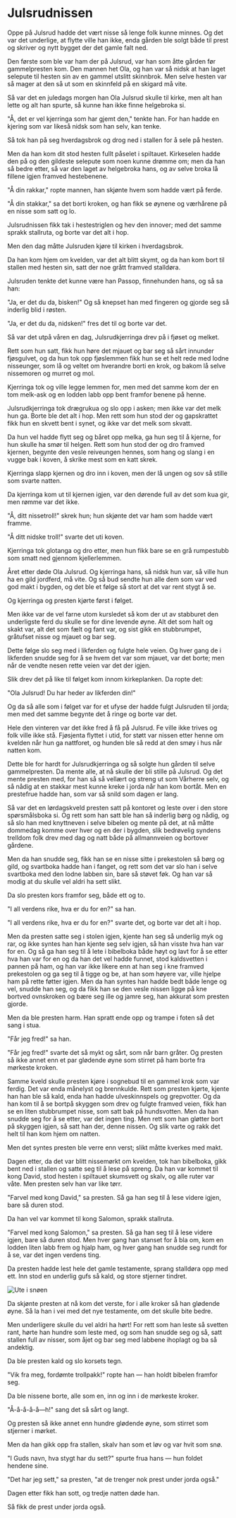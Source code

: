# Julsrudnissen

Oppe på Julsrud hadde det vært nisse så lenge folk kunne minnes. Og det var det underlige, at flytte ville han ikke, enda gården ble solgt både til prest og skriver og nytt bygget der det gamle falt ned.

Den første som ble var ham der på Julsrud, var han som åtte gården før gammelpresten kom. Den mannen het Ola, og han var så nidsk at han laget selepute til hesten sin av en gammel utslitt skinnbrok. Men selve hesten var så mager at den så ut som en skinnfeld på en skigard må vite.

Så var det en juledags morgen han Ola Julsrud skulle til kirke, men alt han lette og alt han spurte, så kunne han ikke finne helgebroka si.

"Å, det er vel kjerringa som har gjemt den," tenkte han. For han hadde en kjering som var likeså nidsk som han selv, kan tenke.

Så tok han på seg hverdagsbrok og drog ned i stallen for å sele på hesten.

Men da han kom dit stod hesten fullt påselet i spiltauet. Kirkeselen hadde den på og den gildeste selepute som noen kunne drømme om; men da han så bedre etter, så var den laget av helgebroka hans, og av selve broka lå fillene igjen framved hestebenene.

"Å din rakkar," ropte mannen, han skjønte hvem som hadde vært på ferde.

"Å din stakkar," sa det borti kroken, og han fikk se øynene og værhårene på en nisse som satt og lo.

Julsrudnissen fikk tak i hestestriglen og hev den innover; med det samme sprakk stallruta, og borte var det alt i hop.

Men den dag måtte Julsruden kjøre til kirken i hverdagsbrok.

Da han kom hjem om kvelden, var det alt blitt skymt, og da han kom bort til stallen med hesten sin, satt der noe grått framved stalldøra.

Julsruden tenkte det kunne være han Passop, finnehunden hans, og så sa han:

"Ja, er det du da, bisken!" Og så knepset han med fingeren og gjorde seg så inderlig blid i røsten.

"Ja, er det du da, nidsken!" fres det til og borte var det.

Så var det utpå våren en dag, Julsrudkjerringa drev på i fjøset og melket.

Rett som hun satt, fikk hun høre det mjauet og bar seg så sårt innunder fjøsgulvet, og da hun tok opp fjøslemmen fikk hun se et helt rede med lodne nisseunger, som lå og veltet om hverandre borti en krok, og bakom lå selve nissemoren og murret og mol.

Kjerringa tok og ville legge lemmen for, men med det samme kom der en tom melk-ask og en lodden labb opp bent framfor benene på henne.

Julsrudkjerringa tok drægrukua og slo opp i asken; men ikke var det melk hun ga. Borte ble det alt i hop. Men rett som hun stod der og gapskrattet fikk hun en skvett bent i synet, og ikke var det melk som skvatt.

Da hun vel hadde flytt seg og båret opp melka, ga hun seg til å kjerne, for hun skulle ha smør til helgen. Rett som hun stod der og dro framved kjernen, begynte den vesle reiveungen hennes, som hang og slang i en vugge bak i koven, å skrike mest som en katt skrek.

Kjerringa slapp kjernen og dro inn i koven, men der lå ungen og sov så stille som svarte natten.

Da kjerringa kom ut til kjernen igjen, var den dørende full av det som kua gir, men rømme var det ikke.

"Å, ditt nissetroll!" skrek hun; hun skjønte det var ham som hadde vært framme.

"Å ditt nidske troll!" svarte det uti koven.

Kjerringa tok glotanga og dro etter, men hun fikk bare se en grå rumpestubb som smatt ned gjennom kjellerlemmen.

Året etter døde Ola Julsrud. Og kjerringa hans, så nidsk hun var, så ville hun ha en gild jordferd, må vite. Og så bud sendte hun alle dem som var ved god makt i bygden, og det ble et følge så stort at det var rent stygt å se.

Og kjerringa og presten kjørte først i følget.

Men ikke var de vel farne utom kursledet så kom der ut av stabburet den underligste ferd du skulle se for dine levende øyne. Alt det som halt og skakt var, alt det som fælt og fant var, og sist gikk en stubbrumpet, gråtufset nisse og mjauet og bar seg.

Dette følge slo seg med i likferden og fulgte hele veien. Og hver gang de i likferden snudde seg for å se hvem det var som mjauet, var det borte; men når de vendte nesen rette veien var det der igjen.

Slik drev det på like til følget kom innom kirkeplanken. Da ropte det:

"Ola Julsrud! Du har heder av likferden din!"

Og da så alle som i følget var for et ufyse der hadde fulgt Julsruden til jorda; men med det samme begynte det å ringe og borte var det.

Hele den vinteren var det ikke fred å få på Julsrud. Fe ville ikke trives og folk ville ikke stå. Fjøsjenta flyttet i utid, for støtt var nissen etter henne om kvelden når hun ga nattforet, og hunden ble så redd at den smøy i hus når natten kom.

Dette ble for hardt for Julsrudkjerringa og så solgte hun gården til selve gammelpresten. Da mente alle, at nå skulle der bli stille på Julsrud. Og det mente presten med, for han så så vellært og streng ut som Vårherre selv, og så nådig at en stakkar mest kunne kreke i jorda når han kom bortåt. Men en prestefrue hadde han, som var så snild som dagen er lang.

Så var det en lørdagskveld presten satt på kontoret og leste over i den store spørsmålsboka si. Og rett som han satt ble han så inderlig børg og nådig, og så slo han med knyttneven i selve bibelen og mente på det, at nå måtte dommedag komme over hver og en der i bygden, slik bedrøvelig syndens trelldom folk drev med dag og natt både på allmannveien og bortover gårdene.

Men da han snudde seg, fikk han se en nisse sitte i prekestolen så børg og gild, og svartboka hadde han i fanget, og rett som det var slo han i selve svartboka med den lodne labben sin, bare så støvet føk. Og han var så modig at du skulle vel aldri ha sett slikt.

Da slo presten kors framfor seg, både ett og to.

"I all verdens rike, hva er du for en?" sa han.

"I all verdens rike, hva er du for en?" svarte det, og borte var det alt i hop.

Men da presten satte seg i stolen igjen, kjente han seg så underlig myk og rar, og ikke syntes han han kjente seg selv igjen, så han visste hva han var for en. Og så ga han seg til å lete i bibelboka både høyt og lavt for å se etter hva han var for en og da han det vel hadde funnet, stod kaldsvetten i pannen på ham, og han var ikke likere enn at han seg i kne framved prekestolen og ga seg til å tigge og be, at han som høyere var, ville hjelpe ham på rette føtter igjen. Men da han syntes han hadde bedt både lenge og vel, snudde han seg, og da fikk han se den vesle nissen ligge på kne bortved ovnskroken og bære seg ille og jamre seg, han akkurat som presten gjorde.

Men da ble presten harm. Han spratt ende opp og trampe i foten så det sang i stua.

"Får jeg fred!" sa han.

"Får jeg fred!" svarte det så mykt og sårt, som når barn gråter. Og presten så ikke annet enn et par glødende øyne som stirret på ham borte fra mørkeste kroken.

Samme kveld skulle presten kjøre i sognebud til en gammel krok som var ferdig. Det var enda månelyst og brennkulde. Rett som presten kjørte, kjente han han ble så kald, enda han hadde ulveskinnspels og grepvotter. Og da han kom til å se bortpå skyggen som drev og fulgte framved veien, fikk han se en liten stubbrumpet nisse, som satt bak på hundsvotten. Men da han snudde seg for å se etter, var det ingen ting. Men rett som han gløtter bort på skyggen igjen, så satt han der, denne nissen. Og slik varte og rakk det helt til han kom hjem om natten.

Men det syntes presten ble verre enn verst; slikt måtte kverkes med makt.

Dagen etter, da det var blitt nissemørkt om kvelden, tok han bibelboka, gikk bent ned i stallen og satte seg til å lese på spreng. Da han var kommet til kong David, stod hesten i spiltauet skumsvett og skalv, og alle ruter var våte. Men presten selv han var like tørr.

"Farvel med kong David," sa presten. Så ga han seg til å lese videre igjen, bare så duren stod.

Da han vel var kommet til kong Salomon, sprakk stallruta.

"Farvel med kong Salomon," sa presten. Så ga han seg til å lese videre igjen, bare så duren stod. Men hver gang han stanset for å bla om, kom en lodden liten labb frem og hjalp ham, og hver gang han snudde seg rundt for å se, var det ingen verdens ting.

Da presten hadde lest hele det gamle testamente, sprang stalldøra opp med ett. Inn stod en underlig gufs så kald, og store stjerner tindret.

![Ute i snøen](./jrn1.png)

Da skjønte presten at nå kom det verste, for i alle kroker så han glødende øyne. Så la han i vei med det nye testamente, om det skulle bite bedre.

Men underligere skulle du vel aldri ha hørt! For rett som han leste så svetten rant, hørte han hundre som leste med, og som han snudde seg og så, satt stallen full av nisser, som åjet og bar seg med labbene ihoplagt og ba så andektig.

Da ble presten kald og slo korsets tegn.

"Vik fra meg, fordømte trollpakk!" ropte han — han holdt bibelen framfor seg.

Da ble nissene borte, alle som en, inn og inn i de mørkeste kroker.

"Å-å-å-å-å—h!" sang det så sårt og langt.

Og presten så ikke annet enn hundre glødende øyne, som stirret som stjerner i mørket.

Men da han gikk opp fra stallen, skalv han som et løv og var hvit som snø.

"I Guds navn, hva stygt har du sett?" spurte frua hans — hun foldet hendene sine.

"Det har jeg sett," sa presten, "at de trenger nok prest under jorda også."

Dagen etter fikk han sott, og tredje natten døde han.

Så fikk de prest under jorda også.
